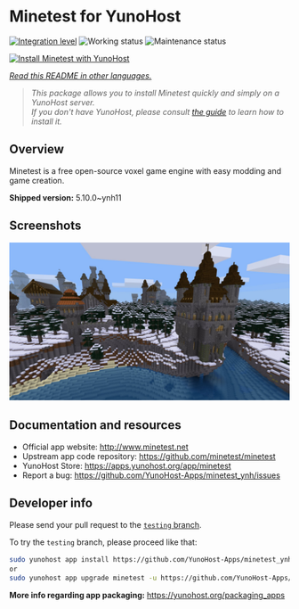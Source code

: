 <!--
N.B.: This README was automatically generated by <https://github.com/YunoHost/apps/tree/master/tools/readme_generator>
It shall NOT be edited by hand.
-->

# Minetest for YunoHost

[![Integration level](https://apps.yunohost.org/badge/integration/minetest)](https://ci-apps.yunohost.org/ci/apps/minetest/)
![Working status](https://apps.yunohost.org/badge/state/minetest)
![Maintenance status](https://apps.yunohost.org/badge/maintained/minetest)

[![Install Minetest with YunoHost](https://install-app.yunohost.org/install-with-yunohost.svg)](https://install-app.yunohost.org/?app=minetest)

*[Read this README in other languages.](./ALL_README.md)*

> *This package allows you to install Minetest quickly and simply on a YunoHost server.*  
> *If you don't have YunoHost, please consult [the guide](https://yunohost.org/install) to learn how to install it.*

## Overview

Minetest is a free open-source voxel game engine with easy modding and game creation.


**Shipped version:** 5.10.0~ynh11

## Screenshots

![Screenshot of Minetest](./doc/screenshots/screenshot.jpg)

## Documentation and resources

- Official app website: <http://www.minetest.net>
- Upstream app code repository: <https://github.com/minetest/minetest>
- YunoHost Store: <https://apps.yunohost.org/app/minetest>
- Report a bug: <https://github.com/YunoHost-Apps/minetest_ynh/issues>

## Developer info

Please send your pull request to the [`testing` branch](https://github.com/YunoHost-Apps/minetest_ynh/tree/testing).

To try the `testing` branch, please proceed like that:

```bash
sudo yunohost app install https://github.com/YunoHost-Apps/minetest_ynh/tree/testing --debug
or
sudo yunohost app upgrade minetest -u https://github.com/YunoHost-Apps/minetest_ynh/tree/testing --debug
```

**More info regarding app packaging:** <https://yunohost.org/packaging_apps>
